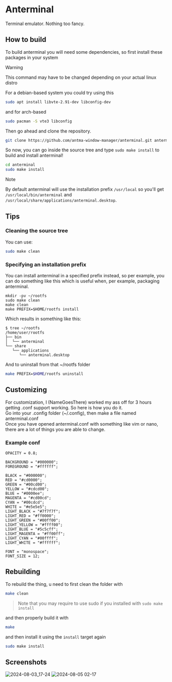 # Anterminal

Terminal emulator. Nothing too fancy.

## How to build

To build anterminal you will need some dependencies, so first install these packages in your system

> [!WARNING]
> This command may have to be changed depending on your actual linux distro

For a debian-based system you could try using this

```sh
sudo apt install libvte-2.91-dev libconfig-dev
```

and for arch-based

```sh 
sudo pacman -S vte3 libconfig
```

Then go ahead and clone the repository.

```sh
git clone https://github.com/antma-window-manager/anterminal.git anterminal
```

So now, you can go inside the source tree and type `sudo make install` to build and install
anterminal!

```sh
cd anterminal
sudo make install
```

> [!NOTE]
> By default anterminal will use the installation prefix `/usr/local` so you'll get
> `/usr/local/bin/anterminal` and `/usr/local/share/applications/anterminal.desktop`.

## Tips

### Cleaning the source tree

You can use:

```sh
sudo make clean
```

### Specifying an installation prefix

You can install anterminal in a specified prefix instead, so per example, you can do
something like this which is useful when, per example, packaging anterminal.

```
mkdir -pv ~/rootfs
sudo make clean
make clean
make PREFIX=$HOME/rootfs install
```

Which results in something like this:

```
$ tree ~/rootfs
/home/user/rootfs
├── bin
│  └── anterminal
└── share
   └── applications
      └── anterminal.desktop
```

And to uninstall from that ~/rootfs folder

```sh
make PREFIX=$HOME/rootfs uninstall
```

## Customizing

For customization, I (NameGoesThere) worked my ass off for 3 hours getting .conf support working. So here is how you do it. <br>
Go into your .config folder (~/.config), then make a file named anterminal.conf <br>
Once you have opened anterminal.conf with something like vim or nano, there are a lot of things you are able to change.

### Example conf
```
OPACITY = 0.8;

BACKGROUND = "#000000";
FOREGROUND = "#ffffff";

BLACK = "#000000";
RED = "#cd0000";
GREEN = "#00cd00";
YELLOW = "#cdcd00";
BLUE = "#0000ee";
MAGENTA = "#cd00cd";
CYAN = "#00cdcd";
WHITE = "#e5e5e5";
LIGHT_BLACK = "#7f7f7f";
LIGHT_RED = "#ff0000";
LIGHT_GREEN = "#00ff00";
LIGHT_YELLOW = "#ffff00";
LIGHT_BLUE = "#5c5cff";
LIGHT_MAGENTA = "#ff00ff";
LIGHT_CYAN = "#00ffff";
LIGHT_WHITE = "#ffffff";

FONT = "monospace";
FONT_SIZE = 12;
```

## Rebuilding
To rebuild the thing, u need to first clean the folder with

```sh
make clean
```

> Note that you may require to use sudo if you installed with `sudo make install`

and then properly build it with

```sh
make
```

and then install it using the `install` target again

```sh
sudo make install
```

## Screenshots

![2024-08-03_17-24](https://github.com/user-attachments/assets/cdb3ae81-6693-411f-8b46-41f18d681526)
![2024-08-05 02-17](https://i.imgur.com/po3TSox.png)